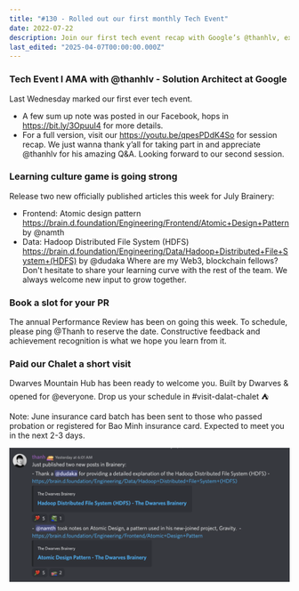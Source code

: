 ```yaml
---
title: "#130 - Rolled out our first monthly Tech Event"
date: 2022-07-22
description: Join our first tech event recap with Google’s @thanhlv, explore new articles on Atomic Design and HDFS, and book your Performance Review slot now.
last_edited: "2025-04-07T00:00:00.000Z"
---
```


### Tech Event l AMA with @thanhlv - Solution Architect at Google

Last Wednesday marked our first ever tech event.

- A few sum up note was posted in our Facebook, hops in <https://bit.ly/3OpuuI4> for more details.
- For a full version, visit our <https://youtu.be/qpesPDdK4So> for session recap.
  We just wanna thank y’all for taking part in and appreciate @thanhlv for his amazing Q&A. Looking forward to our second session.

### Learning culture game is going strong

Release two new officially published articles this week for July Brainery:

- Frontend: Atomic design pattern <https://brain.d.foundation/Engineering/Frontend/Atomic+Design+Pattern> by @namth
- Data: Hadoop Distributed File System (HDFS) <https://brain.d.foundation/Engineering/Data/Hadoop+Distributed+File+System+(HDFS)> by @dudaka
  Where are my Web3, blockchain fellows? Don't hesitate to share your learning curve with the rest of the team. We always welcome new input to grow together.

### Book a slot for your PR

The annual Performance Review has been on going this week. To schedule, please ping @Thanh to reserve the date. Constructive feedback and achievement recognition is what we hope you learn from it.

### Paid our Chalet a short visit

Dwarves Mountain Hub has been ready to welcome you. Built by Dwarves & opened for @everyone. Drop us your schedule in #visit-dalat-chalet ⛺️

Note: June insurance card batch has been sent to those who passed probation or registered for Bao Minh insurance card. Expected to meet you in the next 2-3 days.

![](assets/notion-image-1744007364236-hpv1j.webp)
